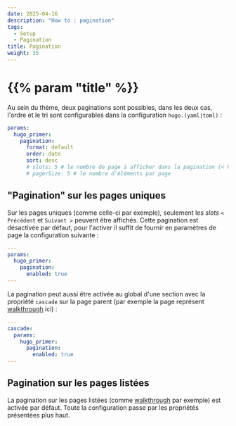 ```yaml
---
date: 2025-04-16
description: "How to : pagination"
tags:
  - Setup
  - Pagination
title: Pagination
weight: 35
---
```


# {{% param "title" %}}

Au sein du thème, deux paginations sont possibles, dans les deux cas, l'ordre et le tri sont configurables dans la configuration `hugo.(yaml|toml)` :

```yaml
params:
  hugo_primer:
    pagination:
      format: default
      order: date
      sort: desc
      # slots: 5 # le nombre de page à afficher dans la pagination (< Précédent, 1, 2, 3, 4, ..., Suivant >)
      # pagerSize: 5 # le nombre d'éléments par page
```

## "Pagination" sur les pages uniques

Sur les pages uniques (comme celle-ci par exemple), seulement les *slots* `< Précédent` et `Suivant >` peuvent être affichés.
Cette pagination est désactivée par défaut, pour l'activer il suffit de fournir en paramètres de page la configuration suivante :

```yaml
---
params:
  hugo_primer:
    pagination:
      enabled: true
---
```

La pagination peut aussi être activée au global d'une section avec la propriété `cascade` sur la page parent
(par exemple la page représent [walkthrough](/walkthrough) ici) :

```yaml
---
cascade:
  params:
    hugo_primer:
      pagination:
        enabled: true
---
```

## Pagination sur les pages listées

La pagination sur les pages listées (comme [walkthrough](/walkthrough) par exemple) est activée par défaut.
Toute la configuration passe par les propriétés présentées plus haut.
